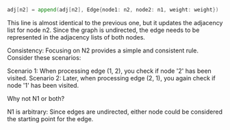 ```go
adj[n2] = append(adj[n2], Edge{node1: n2, node2: n1, weight: weight})
```

This line is almost identical to the previous one, but it updates the adjacency list for node n2.
Since the graph is undirected, the edge needs to be represented in the adjacency lists of both nodes.

Consistency: Focusing on N2 provides a simple and consistent rule. Consider these scenarios:

Scenario 1: When processing edge (1, 2), you check if node '2' has been visited.
Scenario 2: Later, when processing edge (2, 1), you again check if node '1' has been visited.

Why not N1 or both?

N1 is arbitrary: Since edges are undirected, either node could be considered the starting point for the edge.
